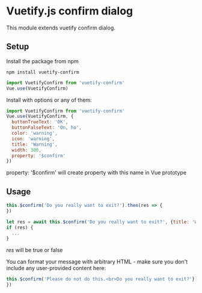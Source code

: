 # Vuetify.js confirm dialog

This module extends vuetify confirm dialog.

## Setup

Install the package from npm

```npm
npm install vuetify-confirm
```

```javascript
import VuetifyConfirm from 'vuetify-confirm'
Vue.use(VuetifyConfirm)
```
Install with options or any of them:

```javascript
import VuetifyConfirm from 'vuetify-confirm'
Vue.use(VuetifyConfirm, {
  buttonTrueText: 'OK',
  buttonFalseText: 'On, ho',
  color: 'warning',
  icon: 'warning',
  title: 'Warning',
  width: 300,
  property: '$confirm'
})
```

property: '$confirm' will create property with this name in Vue prototype

## Usage

```js
this.$confirm('Do you really want to exit?').then(res => {
})
```

```js
let res = await this.$confirm('Do you really want to exit?', {title: 'Warning'})
if (res) {
  ...
}
```
*res* will be true or false

You can format your message with arbitrary HTML - make sure you don't include any user-provided content here:

```js
this.$confirm('Please do not do this.<br>Do you really want to exit?'}).then(res => {
})
```